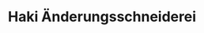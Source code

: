---
title: "Haki Änderungsschneiderei"
url: /wermelskirchen/haki-aenderungsschneiderei/
shop: Schneiderei
---
